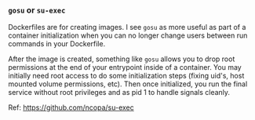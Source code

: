 ### `gosu` or `su-exec`
Dockerfiles are for creating images. I see `gosu` as more useful as part of a container initialization when you can no longer change users between run commands in your Dockerfile.

After the image is created, something like `gosu` allows you to drop root permissions at the end of your entrypoint inside of a container. You may initially need root access to do some initialization steps (fixing uid's, host mounted volume permissions, etc). Then once initialized, you run the final service without root privileges and as pid 1 to handle signals cleanly.

Ref: https://github.com/ncopa/su-exec